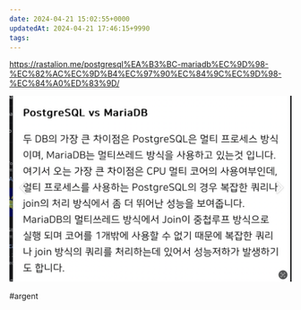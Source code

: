 ```yaml
---
date: 2024-04-21 15:02:55+0000
updatedAt: 2024-04-21 17:46:15+9990
tags: 
---
```

https://rastalion.me/postgresql%EA%B3%BC-mariadb%EC%9D%98-%EC%82%AC%EC%9D%B4%EC%97%90%EC%84%9C%EC%9D%98-%EC%84%A0%ED%83%9D/

![Pasted image 20230924231237](real-resource-image/Pasted%20image%2020230924231237.png)

#argent 
